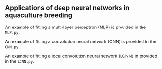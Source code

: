 ## Applications of deep neural networks in aquaculture breeding

An example of fitting a multi-layer perceptron (MLP) is provided in the `MLP.py`.

An example of fitting a convolution neural network (CNN) is provided in the `CNN.py`.

An example of fitting a local convolution neural network (LCNN) in provided in the `LCNN.py`.
